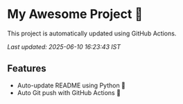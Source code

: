 # My Awesome Project 🚀

This project is automatically updated using GitHub Actions.

_Last updated: 2025-06-10 16:23:43 IST_

## Features
- Auto-update README using Python 🐍
- Auto Git push with GitHub Actions 🤖
